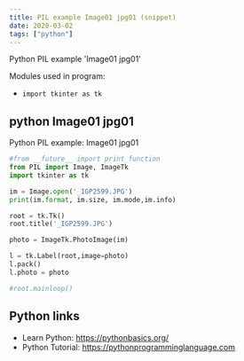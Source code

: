```yaml
---
title: PIL example Image01 jpg01 (snippet)
date: 2020-03-02
tags: ["python"]
---
```

Python PIL example 'Image01 jpg01'


Modules used in program: 
* `import tkinter as tk`

## python Image01 jpg01

Python PIL example: Image01 jpg01

```python
#from __future__ import print_function
from PIL import Image, ImageTk
import tkinter as tk

im = Image.open('_IGP2599.JPG')
print(im.format, im.size, im.mode,im.info)

root = tk.Tk()
root.title('_IGP2599.JPG')

photo = ImageTk.PhotoImage(im)

l = tk.Label(root,image=photo)
l.pack()
l.photo = photo

#root.mainloop()

```

## Python links

- Learn Python: https://pythonbasics.org/
- Python Tutorial: https://pythonprogramminglanguage.com
